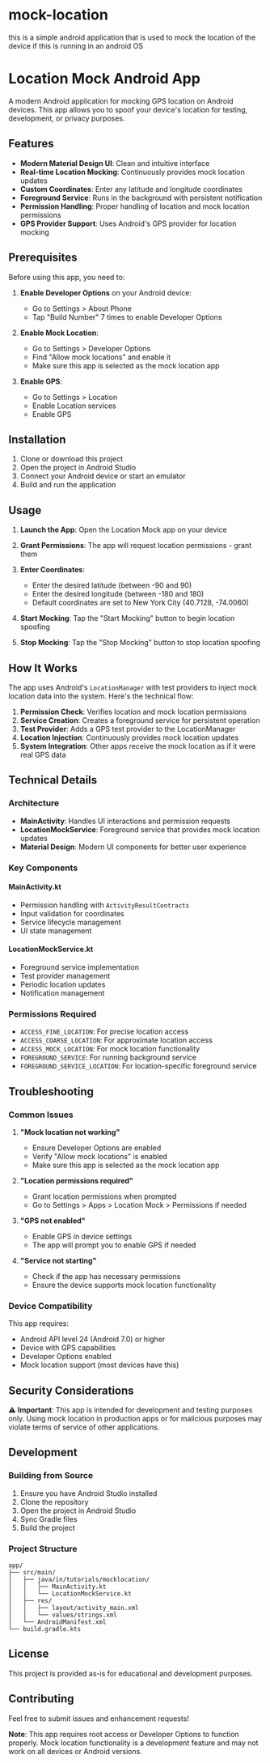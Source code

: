 # mock-location
this is a simple android application that is used to mock the location of the device if this is running in an android OS

# Location Mock Android App

A modern Android application for mocking GPS location on Android devices. This app allows you to spoof your device's location for testing, development, or privacy purposes.

## Features

- **Modern Material Design UI**: Clean and intuitive interface
- **Real-time Location Mocking**: Continuously provides mock location updates
- **Custom Coordinates**: Enter any latitude and longitude coordinates
- **Foreground Service**: Runs in the background with persistent notification
- **Permission Handling**: Proper handling of location and mock location permissions
- **GPS Provider Support**: Uses Android's GPS provider for location mocking

## Prerequisites

Before using this app, you need to:

1. **Enable Developer Options** on your Android device:
    - Go to Settings > About Phone
    - Tap "Build Number" 7 times to enable Developer Options

2. **Enable Mock Location**:
    - Go to Settings > Developer Options
    - Find "Allow mock locations" and enable it
    - Make sure this app is selected as the mock location app

3. **Enable GPS**:
    - Go to Settings > Location
    - Enable Location services
    - Enable GPS

## Installation

1. Clone or download this project
2. Open the project in Android Studio
3. Connect your Android device or start an emulator
4. Build and run the application

## Usage

1. **Launch the App**: Open the Location Mock app on your device

2. **Grant Permissions**: The app will request location permissions - grant them

3. **Enter Coordinates**:
    - Enter the desired latitude (between -90 and 90)
    - Enter the desired longitude (between -180 and 180)
    - Default coordinates are set to New York City (40.7128, -74.0060)

4. **Start Mocking**: Tap the "Start Mocking" button to begin location spoofing

5. **Stop Mocking**: Tap the "Stop Mocking" button to stop location spoofing

## How It Works

The app uses Android's `LocationManager` with test providers to inject mock location data into the system. Here's the technical flow:

1. **Permission Check**: Verifies location and mock location permissions
2. **Service Creation**: Creates a foreground service for persistent operation
3. **Test Provider**: Adds a GPS test provider to the LocationManager
4. **Location Injection**: Continuously provides mock location updates
5. **System Integration**: Other apps receive the mock location as if it were real GPS data

## Technical Details

### Architecture
- **MainActivity**: Handles UI interactions and permission requests
- **LocationMockService**: Foreground service that provides mock location updates
- **Material Design**: Modern UI components for better user experience

### Key Components

#### MainActivity.kt
- Permission handling with `ActivityResultContracts`
- Input validation for coordinates
- Service lifecycle management
- UI state management

#### LocationMockService.kt
- Foreground service implementation
- Test provider management
- Periodic location updates
- Notification management

### Permissions Required
- `ACCESS_FINE_LOCATION`: For precise location access
- `ACCESS_COARSE_LOCATION`: For approximate location access
- `ACCESS_MOCK_LOCATION`: For mock location functionality
- `FOREGROUND_SERVICE`: For running background service
- `FOREGROUND_SERVICE_LOCATION`: For location-specific foreground service

## Troubleshooting

### Common Issues

1. **"Mock location not working"**
    - Ensure Developer Options are enabled
    - Verify "Allow mock locations" is enabled
    - Make sure this app is selected as the mock location app

2. **"Location permissions required"**
    - Grant location permissions when prompted
    - Go to Settings > Apps > Location Mock > Permissions if needed

3. **"GPS not enabled"**
    - Enable GPS in device settings
    - The app will prompt you to enable GPS if needed

4. **"Service not starting"**
    - Check if the app has necessary permissions
    - Ensure the device supports mock location functionality

### Device Compatibility

This app requires:
- Android API level 24 (Android 7.0) or higher
- Device with GPS capabilities
- Developer Options enabled
- Mock location support (most devices have this)

## Security Considerations

⚠️ **Important**: This app is intended for development and testing purposes only. Using mock location in production apps or for malicious purposes may violate terms of service of other applications.

## Development

### Building from Source

1. Ensure you have Android Studio installed
2. Clone the repository
3. Open the project in Android Studio
4. Sync Gradle files
5. Build the project

### Project Structure
```
app/
├── src/main/
│   ├── java/in/tutorials/mocklocation/
│   │   ├── MainActivity.kt
│   │   └── LocationMockService.kt
│   ├── res/
│   │   ├── layout/activity_main.xml
│   │   └── values/strings.xml
│   └── AndroidManifest.xml
└── build.gradle.kts
```

## License

This project is provided as-is for educational and development purposes.

## Contributing

Feel free to submit issues and enhancement requests!


**Note**: This app requires root access or Developer Options to function properly. Mock location functionality is a development feature and may not work on all devices or Android versions. 
